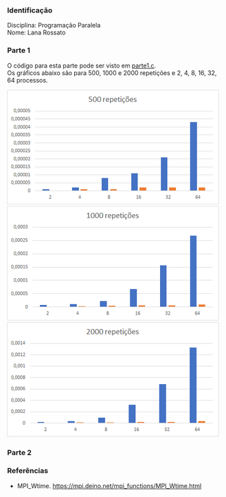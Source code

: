 ### Identificação

Disciplina: Programação Paralela  
Nome: Lana Rossato  

### Parte 1
O código para esta parte pode ser visto em [parte1.c](parte1.c).  
Os gráficos abaixo são para 500, 1000 e 2000 repetições e 2, 4, 8, 16, 32, 64 processos.

<img src = 500repet.png>
<img src = 1000repet.png>
<img src = 2000repet.png>

### Parte 2

### Referências
- MPI_Wtime. https://mpi.deino.net/mpi_functions/MPI_Wtime.html
